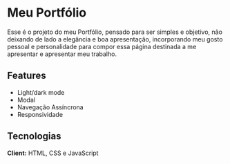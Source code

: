 
# Meu Portfólio

Esse é o projeto do meu Portfólio, pensado para ser simples e objetivo, não deixando de lado a elegância e boa apresentação, incorporando meu gosto pessoal e personalidade para compor essa página destinada a me apresentar e apresentar meu trabalho.


## Features

- Light/dark mode
- Modal
- Navegação Assíncrona
- Responsividade



## Tecnologias

**Client:** HTML, CSS e JavaScript


